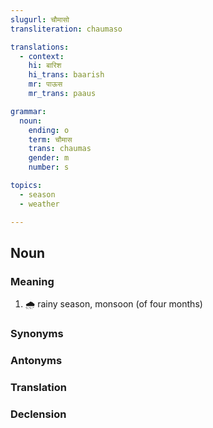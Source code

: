 ```yaml
---
slugurl: चौमासो
transliteration: chaumaso

translations:
  - context:
    hi: बारिश
    hi_trans: baarish
    mr: पाऊस
    mr_trans: paaus

grammar:
  noun:
    ending: o
    term: चौमास
    trans: chaumas
    gender: m 
    number: s

topics:
  - season
  - weather

---
```


## Noun

### Meaning

<word-meanings>

1. 🌧 rainy season, monsoon (of four months) 

</word-meanings>

### Synonyms

<word-synonyms :syns="['वरसात', 'वर्का']" ></word-synonyms>

### Antonyms

<word-antonyms :ants="['गर्मी', 'उंहाळो']" ></word-antonyms>

### Translation

<translation :translation="translations" ></translation>

### Declension

<noun-decl :grammar="grammar" ></noun-decl>
